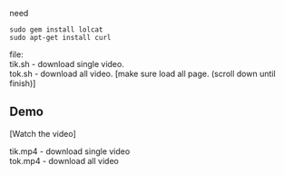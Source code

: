 need
```
sudo gem install lolcat
sudo apt-get install curl
```
file:<br>
tik.sh - download single video.<br>
tok.sh - download all video. \[make sure load all page. (scroll down until finish)\]

## Demo
[Watch the video]

tik.mp4 - download single video<br>
tok.mp4 - download all video
